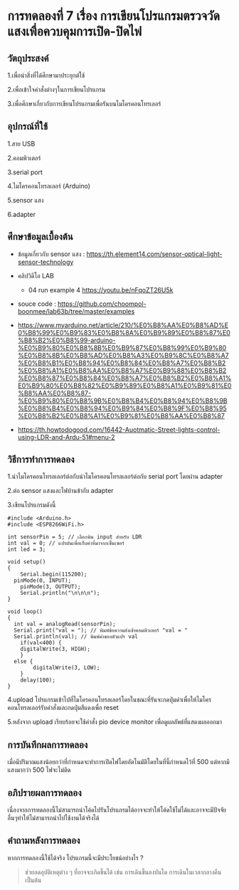 # การทดลองที่ 7 เรื่อง การเขียนโปรแกรมตรวจวัดแสงเพื่อควบคุมการเปิด-ปิดไฟ

## วัตถุประสงค์
1.เพื่อนำสิ่งที่ได้ศึกษามาประยุกต์ใช้

2.เพื่อเข้าใจคำสั่งต่างๆในการเขียนโปรแกรม

3.เพื่อศึกษาเกี่ยวกับการเขียนโปรแกรมเพื่อรันบนไมโครคอนโทรเลอร์

## อุปกรณ์ที่ใช้
1.สาย USB

2.คอมพิวเตอร์

3.serial port

4.ไมโครคอนโทรลเลอร์ (Arduino)

5.sensor แสง

6.adapter

## ศึกษาข้อมูลเบื้องต้น

 * ข้อมูลเกี่ยวกับ sensor แสง : https://th.element14.com/sensor-optical-light-sensor-technology
 
 * คลิปวิดีโอ LAB 
    - 04 run example 4 https://youtu.be/nFqoZT26U5k

 * souce code : https://github.com/choompol-boonmee/lab63b/tree/master/examples

 * https://www.myarduino.net/article/210/%E0%B8%AA%E0%B8%AD%E0%B8%99%E0%B9%83%E0%B8%8A%E0%B9%89%E0%B8%87%E0%B8%B2%E0%B8%99-arduino-%E0%B9%80%E0%B8%8B%E0%B9%87%E0%B8%99%E0%B9%80%E0%B8%8B%E0%B8%AD%E0%B8%A3%E0%B9%8C%E0%B8%A7%E0%B8%B1%E0%B8%94%E0%B8%84%E0%B8%A7%E0%B8%B2%E0%B8%A1%E0%B8%AA%E0%B8%A7%E0%B9%88%E0%B8%B2%E0%B8%87%E0%B8%84%E0%B8%A7%E0%B8%B2%E0%B8%A1%E0%B9%80%E0%B8%82%E0%B9%89%E0%B8%A1%E0%B9%81%E0%B8%AA%E0%B8%87-%E0%B9%80%E0%B8%9B%E0%B8%B4%E0%B8%94%E0%B8%9B%E0%B8%B4%E0%B8%94%E0%B9%84%E0%B8%9F%E0%B8%95%E0%B8%B2%E0%B8%A1%E0%B9%81%E0%B8%AA%E0%B8%87

 * https://th.howtodogood.com/16442-Auotmatic-Street-lights-control-using-LDR-and-Ardu-51#menu-2

## วิธีการทำการทดลอง 

1.นำไมโครคอนโทรลเลอร์ต่อกับนำไมโครคอนโทรลเลอร์ต่อกับ serial port โดยผ่าน adapter

2.ต่อ sensor แสงและไฟบ้านข้ากับ adapter 

3.เขียนโปรแกรมดังนี้

```
#include <Arduino.h>
#include <ESP8266WiFi.h>

int sensorPin = 5; // เลือกพิน input สำหรับ LDR
int val = 0; // แปรผันเพื่อเก็บค่าที่มาจากเซ็นเซอร์
int led = 3;

void setup()
{
	Serial.begin(115200);
  pinMode(0, INPUT);
	pinMode(3, OUTPUT);
	Serial.println("\n\n\n");
}

void loop()
{
  int val = analogRead(sensorPin);
  Serial.print("val = "); // พิมพ์ข้อความส่งเข้าคอมพิวเตอร์ "val = "
  Serial.println(val); // พิมพ์ค่าของตัวแปร val
	if(val<400) {
    digitalWrite(3, HIGH);
	}
  else {
		digitalWrite(3, LOW);
	}
	delay(100);
}
```

4.upload โปรแกรมเข้าไปที่ไมโครคอนโทรลเลอร์โดยในขณะที่รันจะกดปุ่มดำเพื่อให้ไมโครคอนโทรลเลอร์รับคำสั่งและกดปุ่มสีแดงเพื่อ reset

5.หลังจาก upload เรียบร้อยจะใช้คำสั่ง pio device monitor เพื่อดูผลลัพธ์ที่แสดงผลออกมา

## การบันทึกผลการทดลอง
เมื่อมีปริมาณแสงน้อยกว่าที่กำหนดจะทำการเปิดไฟโดยอัตโนมัติโดยในที่นี้กำหนดไว้ที่ 500 แต่หากมีแสงมากว่า 500 ไฟจะไม่ติด

## อภิปรายผลการทดลอง
เนื่องจากการทดลองนี้ไม่สามารถนำโค้ดไปรันโปรแกรมได้อาจจะทำให้โค้ดใช้ไม่ได้และอาจจะมีปัจจัยอื่นๆทำให้ไม่สามารถนำไปใช้งานได้จริงได้ 

## คำถามหลังการทดลอง
หากการทดลองนี้ใช้ได้จริง โปรแกรมนี้จะมีประโยชน์อย่างไร ?
  > ช่วยลดอุบัติเหตุต่าง ๆ ที่อาจจะเกิดขึ้นได้ เช่น การเดินขึ้นลงบันได การเดินในเวลากลางคืน เป็นต้น
  

